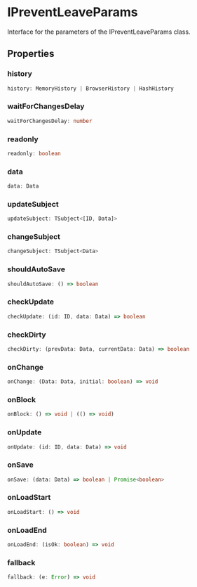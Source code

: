 # IPreventLeaveParams

Interface for the parameters of the IPreventLeaveParams class.

## Properties

### history

```ts
history: MemoryHistory | BrowserHistory | HashHistory
```

### waitForChangesDelay

```ts
waitForChangesDelay: number
```

### readonly

```ts
readonly: boolean
```

### data

```ts
data: Data
```

### updateSubject

```ts
updateSubject: TSubject<[ID, Data]>
```

### changeSubject

```ts
changeSubject: TSubject<Data>
```

### shouldAutoSave

```ts
shouldAutoSave: () => boolean
```

### checkUpdate

```ts
checkUpdate: (id: ID, data: Data) => boolean
```

### checkDirty

```ts
checkDirty: (prevData: Data, currentData: Data) => boolean
```

### onChange

```ts
onChange: (Data: Data, initial: boolean) => void
```

### onBlock

```ts
onBlock: () => void | (() => void)
```

### onUpdate

```ts
onUpdate: (id: ID, data: Data) => void
```

### onSave

```ts
onSave: (data: Data) => boolean | Promise<boolean>
```

### onLoadStart

```ts
onLoadStart: () => void
```

### onLoadEnd

```ts
onLoadEnd: (isOk: boolean) => void
```

### fallback

```ts
fallback: (e: Error) => void
```

